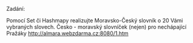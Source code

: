 Zadání:

Pomocí Set či Hashmapy realizujte Moravsko-Český slovník o 
20 Vámi vybraných slovech. 
Česko - moravský slovníček (nejen) pro nechápající Pražáky
http://almara.webzdarma.cz:8080/1.htm
